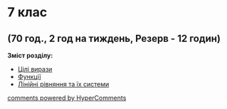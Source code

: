 <div id="hypercomments_widget" class="js-hypercomments-widget invisible"></div>

# 7 клас

## (70 год., 2 год на тиждень, Резерв - 12 годин)

<b>Зміст розділу:</b><br>

<ul class="articles" type="disc">
    <li class="chapter " data-level="1" data-path="cili_vyrazy.html">
            <a href="cili_vyrazy.html">
                    <b></b>
                Цілі вирази
            </a>
    </li>
    <li class="chapter " data-level="2" data-path="funkciyi.html">
            <a href="funkciyi.html">
                    <b></b>
                Функції
            </a>
    </li>
    <li class="chapter " data-level="3" data-path="lynyiny_ryvnyannya.html">
            <a href="lynyiny_ryvnyannya.html">
                    <b></b>
                Лінійні рівняння та їх системи
            </a>
    </li>
</ul>

<div class="js-hypercomments-container">
<a href="http://hypercomments.com" class="hc-link" title="comments widget">comments powered by HyperComments</a>
</div>